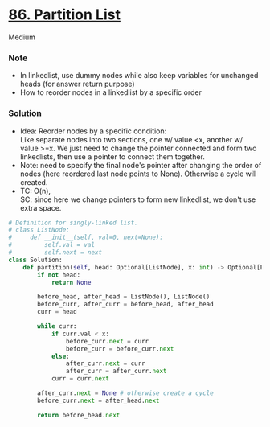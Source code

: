 # [86. Partition List](https://leetcode.com/problems/partition-list/description/?envType=study-plan-v2&envId=top-interview-150)

Medium

### Note
- In linkedlist, use dummy nodes while also keep variables for unchanged heads (for answer return purpose)
- How to reorder nodes in a linkedlist by a specific order
  
### Solution
- Idea: Reorder nodes by a specific condition:\
   Like separate nodes into two sections, one w/ value <x, another w/ value >=x.
  We just need to change the pointer connected and form two linkedlists, then use a pointer to connect them together.
- Note: need to specify the final node's pointer after changing the order of nodes (here reordered last node points to None). Otherwise a cycle will created.
- TC: O(n),\
  SC: since here we change pointers to form new linkedlist, we don't use extra space.

```python
# Definition for singly-linked list.
# class ListNode:
#     def __init__(self, val=0, next=None):
#         self.val = val
#         self.next = next
class Solution:
    def partition(self, head: Optional[ListNode], x: int) -> Optional[ListNode]:
        if not head:
            return None

        before_head, after_head = ListNode(), ListNode()
        before_curr, after_curr = before_head, after_head
        curr = head

        while curr:
            if curr.val < x:
                before_curr.next = curr
                before_curr = before_curr.next
            else:
                after_curr.next = curr
                after_curr = after_curr.next
            curr = curr.next

        after_curr.next = None # otherwise create a cycle
        before_curr.next = after_head.next

        return before_head.next
```
